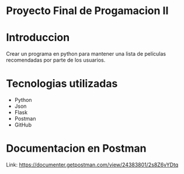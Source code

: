 # Proyecto Final de Progamacion II

# Introduccion

Crear un programa en python para mantener una lista de películas recomendadas por parte de los usuarios.

# Tecnologias utilizadas

- Python
- Json
- Flask
- Postman 
- GitHub

# Documentacion en Postman

Link: https://documenter.getpostman.com/view/24383801/2s8Z6vYDtq